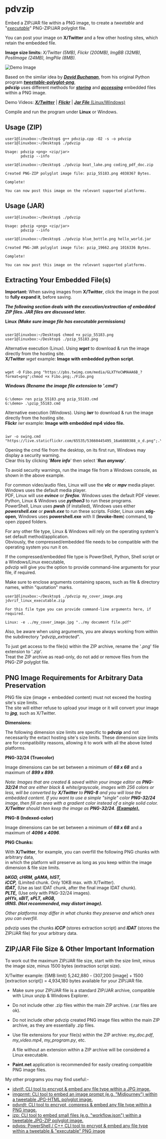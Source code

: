 # pdvzip
Embed a ZIP/JAR file within a PNG image, to create a *tweetable* and "[*executable*](https://github.com/CleasbyCode/pdvzip#extracting-your-embedded-files)" PNG-ZIP/JAR polyglot file.  

You can post your image on **X/Twitter** and a few other hosting sites, which retain the embedded file.

**Image size limits:** *X/Twitter (5MB), Flickr (200MB), ImgBB (32MB), PostImage (24MB), ImgPile (8MB).*
  
![Demo Image](https://github.com/CleasbyCode/pdvzip/blob/main/demo_image/pzip_9845.png)  
 
Based on the similar idea by [***David Buchanan***](https://www.da.vidbuchanan.co.uk/), from his original Python program [***tweetable-polyglot-png***](https://github.com/DavidBuchanan314/tweetable-polyglot-png),  
**pdvzip** uses different methods for [***storing***](https://github.com/CleasbyCode/pdvzip#png-image-requirements-for-arbitrary-data-preservation) and [***accessing***](https://github.com/CleasbyCode/pdvzip#extracting-your-embedded-files) embedded files within a PNG image.  

Demo Videos: [***X/Twitter***](https://youtu.be/HlAoVHWoOO0) | [***Flickr***](https://youtu.be/xAEoU3C8HRA) | [***Jar File*** (Linux/Windows)](https://youtu.be/3FZ8COgG0vU)

Compile and run the program under **Linux** or Windows.  

## Usage (ZIP)

```console
user1@linuxbox:~/Desktop$ g++ pdvzip.cpp -O2 -s -o pdvzip
user1@linuxbox:~/Desktop$ ./pdvzip

Usage: pdvzip <png> <zip/jar>
       pdvzip --info

user1@linuxbox:~/Desktop$ ./pdvzip boat_lake.png coding_pdf_doc.zip

Created PNG-ZIP polyglot image file: pzip_55183.png 4038367 Bytes.

Complete!

You can now post this image on the relevant supported platforms.

``` 
## Usage (JAR)

```console
user1@linuxbox:~/Desktop$ ./pdvzip

Usage: pdvzip <png> <zip/jar>
       pdvzip --info

user1@linuxbox:~/Desktop$ ./pdvzip blue_bottle.png hello_world.jar

Created PNG-JAR polyglot image file: pzip_19662.png 1016336 Bytes.

Complete!

You can now post this image on the relevant supported platforms.

```

## Extracting Your Embedded File(s)  
**Important:** When saving images from **X/Twitter**, click the image in the post to **fully expand it**, before saving.  

***The following section deals with the execution/extraction of embedded ZIP files. JAR files are discussed later.***

**Linux** ***(Make sure image file has executable permissions)***
```console

user1@linuxbox:~/Desktop$ chmod +x pzip_55183.png
user1@linuxbox:~/Desktop$ ./pzip_55183.png

```  
Alternative execution (Linux).  Using ***wget*** to download & run the image directly from the hosting site.  
**X/Twitter** *wget* example: **Image with embedded python script**.
```console

wget -O Fibo.png "https://pbs.twimg.com/media/GLXTYeCWMAAA6B_?format=png";chmod +x Fibo.png;./Fibo.png

```   

**Windows** ***(Rename the image file extension to '.cmd')***
```console

G:\demo> ren pzip_55183.png pzip_55183.cmd
G:\demo> .\pzip_55183.cmd

```
Alternative execution (Windows).  Using ***iwr*** to download & run the image directly from the hosting site.  
**Flickr** *iwr* example: **Image with embedded mp4 video file.**
```console

iwr -o swing.cmd "https://live.staticflickr.com/65535/53660445495_16a6880388_o_d.png";.\swing.cmd

```

Opening the cmd file from the desktop, on its first run, Windows may display a security warning.  
Clear this by clicking '***More info***' then select '***Run anyway***'.  

To avoid security warnings, run the image file from a Windows console, as shown in the above example.  

For common video/audio files, Linux will use the ***vlc*** or ***mpv*** media player. Windows uses the default media player.  
PDF, Linux will use ***evince*** or ***firefox***. Windows uses the default PDF viewer.  
Python, Linux & Windows use ***python3*** to run these programs.  
PowerShell, Linux uses ***pwsh*** (if installed), Windows uses either ***powershell.exe*** or ***pwsh.exe*** to run these scripts.
Folder, Linux uses **xdg-open**, Windows uses **powershell.exe** with II (**Invoke-Item**) command, to open zipped folders.

For any other file type, Linux & Windows will rely on the operating system's set default method/application.  
Obviously, the compressed/embedded file needs to be compatible with the operating system you run it on.

If the compressed/embedded file type is PowerShell, Python, Shell script or a Windows/Linux executable,  
pdvzip will give you the option to provide command-line arguments for your file, if required.  

Make sure to enclose arguments containing spaces, such as file & directory names, within "quotation" marks. 
```console
user1@linuxbox:~/Desktop$ ./pdvzip my_cover_image.png jdvrif_linux_executable.zip

For this file type you can provide command-line arguments here, if required.

Linux: -e ../my_cover_image.jpg "../my document file.pdf"

```
Also, be aware when using arguments, you are always working from within the subdirectory "*pdvzip_extracted*".
  
To just get access to the file(s) within the ZIP archive, rename the '*.png*' file extension to '*.zip*'.  
Treat the ZIP archive as read-only, do not add or remove files from the PNG-ZIP polyglot file.

## PNG Image Requirements for Arbitrary Data Preservation


PNG file size (image + embedded content) must not exceed the hosting site's size limits.  
The site will either refuse to upload your image or it will convert your image to ***jpg***, such as X/Twitter.

**Dimensions:**

The following dimension size limits are specific to **pdvzip** and not necessarily the extact hosting site's size limits.
These dimension size limits are for compatibility reasons, allowing it to work with all the above listed platforms.

**PNG-32/24 (Truecolor)**

Image dimensions can be set between a minimum of ***68 x 68*** and a maximum of ***899 x 899***.

*Note: Images that are created & saved within your image editor as **PNG-32/24** that are either
black & white/grayscale, images with 256 colors or less, will be converted by **X/Twitter** to
**PNG-8** and you will lose the embedded content. If you want to use a simple "single" color
**PNG-32/24** image, then fill an area with a gradient color instead of a single solid color. 
**X/Twitter** should then keep the image as **PNG-32/24**. [**(Example).**](https://twitter.com/CleasbyCode/status/1694992647121965554)*
    
**PNG-8 (Indexed-color)**

Image dimensions can be set between a minimum of ***68 x 68*** and a maximum of ***4096 x 4096***.
        
**PNG Chunks:**  

With **X/Twitter**, for example, you can overfill the following PNG chunks with arbitrary data,  
in which the platform will preserve as long as you keep within the image dimension & file size limits.  

***bKGD, cHRM, gAMA, hIST,***  
***iCCP,*** (Limited chunk. Only 10KB max. with X/Twitter).  
***IDAT,*** (Use as last IDAT chunk, after the final image IDAT chunk).  
***PLTE,*** (Use only with PNG-32/24 images).  
***pHYs, sBIT, sPLT, sRGB,***   
***tRNS. (Not recommended, may distort image).***  

*Other platforms may differ in what chunks they preserve and which ones you can overfill.*
  
pdvzip uses the chunks ***iCCP*** (stores extraction script) and ***IDAT*** (stores the ZIP/JAR file) for your arbitrary data.

## ZIP/JAR File Size & Other Important Information

To work out the maximum ZIP/JAR file size, start with the size limit, minus the image size, minus 1500 bytes (extraction script size).  
  
X/Twitter example: (5MB limit) 5,242,880 - (307,200 [image] + 1500 [extraction script]) = 4,934,180 bytes available for your ZIP/JAR file.  

* Make sure your ZIP/JAR file is a standard ZIP/JAR archive, compatible with Linux unzip & Windows Explorer.
* Do not include other .zip files within the main ZIP archive. (.rar files are ok).
* Do not include other pdvzip created PNG image files within the main ZIP archive, as they are essentially .zip files.
* Use file extensions for your file(s) within the ZIP archive: *my_doc.pdf*, *my_video.mp4*, *my_program.py*, etc.
  
  A file without an extension within a ZIP archive will be considered a Linux executable.      
* **Paint.net** application is recommended for easily creating compatible PNG image files.  

My other programs you may find useful:-

* [jdvrif: CLI tool to encrypt & embed any file type within a JPG image.](https://github.com/CleasbyCode/jdvrif)
* [imgprmt: CLI tool to embed an image prompt (e.g. "Midjourney") within a tweetable JPG-HTML polyglot image.](https://github.com/CleasbyCode/imgprmt)
* [pdvrdt: CLI tool to encrypt, compress & embed any file type within a PNG image.](https://github.com/CleasbyCode/pdvrdt)
* [jzp: CLI tool to embed small files (e.g. "workflow.json") within a tweetable JPG-ZIP polyglot image.](https://github.com/CleasbyCode/jzp)  
* [pdvps: PowerShell / C++ CLI tool to encrypt & embed any file type within a tweetable & "executable" PNG image](https://github.com/CleasbyCode/pdvps)  

##
